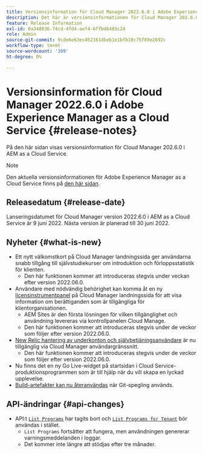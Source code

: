 ```yaml
---
title: Versionsinformation för Cloud Manager 2022.6.0 i Adobe Experience Manager as a Cloud Service
description: Det här är versionsinformationen för Cloud Manager 202.6.0 i AEM as a Cloud Service.
feature: Release Information
exl-id: 0a348836-74cd-4fd4-aef4-6ffbd6483c24
role: Admin
source-git-commit: 9cde6e63ec452161dbeb1e1bfb10c75f89e2692c
workflow-type: tm+mt
source-wordcount: '309'
ht-degree: 0%

---
```


# Versionsinformation för Cloud Manager 2022.6.0 i Adobe Experience Manager as a Cloud Service {#release-notes}

På den här sidan visas versionsinformation för Cloud Manager 202.6.0 i AEM as a Cloud Service.

>[!NOTE]
>
>Den aktuella versionsinformationen för Adobe Experience Manager as a Cloud Service finns på [den här sidan](/help/release-notes/release-notes-cloud/release-notes-current.md).

## Releasedatum {#release-date}

Lanseringsdatumet för Cloud Manager version 2022.6.0 i AEM as a Cloud Service är 9 juni 2022. Nästa version är planerad till 30 juni 2022.

## Nyheter {#what-is-new}

* Ett nytt välkomstkort på Cloud Manager landningssida ger användarna snabb tillgång till självstudiekurser om introduktion och förloppsstatistik för klienten.
   * Den här funktionen kommer att introduceras stegvis under veckan efter version 2022.06.0.
* Användare med nödvändig behörighet kan komma åt en ny [licensinstrumentpanel](/help/implementing/cloud-manager/license-dashboard.md) på Cloud Manager landningssida för att visa information om berättiganden som är tillgängliga för klientorganisationen.
   * AEM Sites är den första lösningen för vilken tillgänglighet och användning levereras via kontrollpanelen Cloud Manage.
   * Den här funktionen kommer att introduceras stegvis under de veckor som följer efter version 2022.06.0.
* [New Relic hantering av underkonton och självbetjäningsanvändare](/help/implementing/cloud-manager/user-access-new-relic.md) är nu tillgänglig via Cloud Manager användargränssnitt.
   * Den här funktionen kommer att introduceras stegvis under de veckor som följer efter version 2022.06.0.
* Nu finns det en ny Go Live-widget på startsidan i Cloud Service-produktionsprogrammen som är till hjälp när du vill skapa en lyckad upplevelse.
* [Build-artefakter kan nu återanvändas](/help/implementing/cloud-manager/getting-access-to-aem-in-cloud/setting-up-project.md#build-artifact-reuse) när Git-spegling används.

## API-ändringar {#api-changes}

* API:t [`List Programs`](https://developer.adobe.com/experience-cloud/cloud-manager/reference/api/#operation/getPrograms) har tagits bort och [`List Programs for Tenant`](https://developer.adobe.com/experience-cloud/cloud-manager/reference/api/#operation/getProgramsForTenant) bör användas i stället.
   * `List Programs` fortsätter att fungera, men användningen genererar varningsmeddelanden i loggar.
   * Det kommer inte längre att stödjas efter tre månader.
